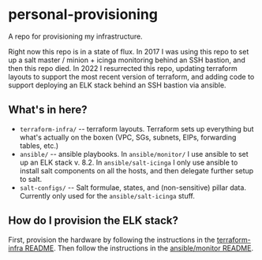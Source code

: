 # personal-provisioning

A repo for provisioning my infrastructure.

Right now this repo is in a state of flux.
In 2017 I was using this repo to set up a salt master / minion + icinga monitoring behind an SSH bastion, and then this repo died.
In 2022 I resurrected this repo, updating terraform layouts to support the most recent version of terraform, and adding code to support deploying an ELK stack behind an SSH bastion via ansible.

## What's in here?

- `terraform-infra/` -- terraform layouts. Terraform sets up everything but what's actually on the boxen (VPC, SGs, subnets, EIPs, forwarding tables, etc.)
- `ansible/` -- ansible playbooks. In `ansible/monitor/` I use ansible to set up an ELK stack v. 8.2. In `ansible/salt-icinga` I only use ansible to install salt components on all the hosts, and then delegate further setup to salt.
- `salt-configs/` -- Salt formulae, states, and (non-sensitive) pillar data. Currently only used for the `ansible/salt-icinga` stuff.

## How do I provision the ELK stack?


First, provision the hardware by following the instructions in the [terraform-infra README][].
Then follow the instructions in the [ansible/monitor README][].

[terraform-infra README]: https://github.com/adeck/terraform-infra/
[ansible/monitor README]: /ansible/monitor/

